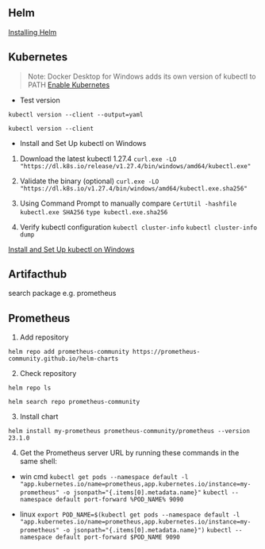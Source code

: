 ## Helm

[Installing Helm](https://helm.sh/docs/intro/install/)



## Kubernetes 

> Note: Docker Desktop for Windows adds its own version of kubectl to PATH 
> [Enable Kubernetes](https://docs.docker.com/desktop/kubernetes/#enable-kubernetes)

- Test version

`kubectl version --client --output=yaml`

`kubectl version --client`

- Install and Set Up kubectl on Windows

1. Download the latest kubectl 1.27.4
`curl.exe -LO "https://dl.k8s.io/release/v1.27.4/bin/windows/amd64/kubectl.exe"`

2. Validate the binary (optional)
`curl.exe -LO "https://dl.k8s.io/v1.27.4/bin/windows/amd64/kubectl.exe.sha256"`

3. Using Command Prompt to manually compare
`CertUtil -hashfile kubectl.exe SHA256`
`type kubectl.exe.sha256`

4. Verify kubectl configuration
`kubectl cluster-info`
`kubectl cluster-info dump`

[Install and Set Up kubectl on Windows](https://kubernetes.io/docs/tasks/tools/install-kubectl-windows/)



## Artifacthub

search package e.g. prometheus



## Prometheus

1. Add repository

`helm repo add prometheus-community https://prometheus-community.github.io/helm-charts`

2. Check repository

`helm repo ls`

`helm search repo prometheus-community`

3. Install chart

`helm install my-prometheus prometheus-community/prometheus --version 23.1.0`

4. Get the Prometheus server URL by running these commands in the same shell:

- win cmd
`kubectl get pods --namespace default -l "app.kubernetes.io/name=prometheus,app.kubernetes.io/instance=my-prometheus" -o jsonpath="{.items[0].metadata.name}"`
`kubectl --namespace default port-forward %POD_NAME% 9090`

- linux
`export POD_NAME=$(kubectl get pods --namespace default -l "app.kubernetes.io/name=prometheus,app.kubernetes.io/instance=my-prometheus" -o jsonpath="{.items[0].metadata.name}")`
`kubectl --namespace default port-forward $POD_NAME 9090`


